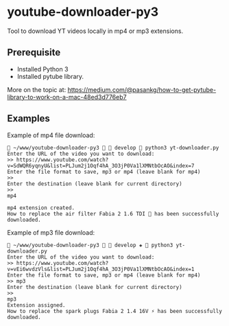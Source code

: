 # youtube-downloader-py3
Tool to download YT videos locally in mp4 or mp3 extensions.  

## Prerequisite
- Installed Python 3 
- Installed pytube library.

More on the topic at: https://medium.com/@pasankg/how-to-get-pytube-library-to-work-on-a-mac-48ed3d776eb7

## Examples
Example of mp4 file download:

```
 ~/www/youtube-downloader-py3   develop  python3 yt-downloader.py
Enter the URL of the video you want to download:
>> https://www.youtube.com/watch?v=SdWQR6yqnyU&list=PLJum2j1Oqf4hA_3O3jP0Va1lXMNtbOcAO&index=7
Enter the file format to save, mp3 or mp4 (leave blank for mp4)
>>
Enter the destination (leave blank for current directory)
>>
mp4

mp4 extension created.
How to replace the air filter Fabia 2 1.6 TDI 💨 has been successfully downloaded.
```

Example of mp3 file download:

```
 ~/www/youtube-downloader-py3   develop ✚  python3 yt-downloader.py
Enter the URL of the video you want to download:
>> https://www.youtube.com/watch?v=vEi6wvdzVls&list=PLJum2j1Oqf4hA_3O3jP0Va1lXMNtbOcAO&index=1
Enter the file format to save, mp3 or mp4 (leave blank for mp4)
>> mp3
Enter the destination (leave blank for current directory)
>>
mp3
Extension assigned.
How to replace the spark plugs Fabia 2 1.4 16V ⚡ has been successfully downloaded.
```
